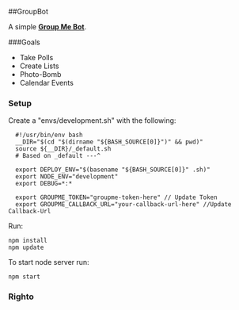 ##GroupBot

A simple [**Group Me Bot**](https://fast-hamlet-9749.herokuapp.com/).

###Goals

* Take Polls 
* Create Lists 
* Photo-Bomb 
* Calendar Events 

### Setup
Create a "envs/development.sh" with the following:
```
  #!/usr/bin/env bash
  __DIR="$(cd "$(dirname "${BASH_SOURCE[0]}")" && pwd)"
  source ${__DIR}/_default.sh
  # Based on _default ---^

  export DEPLOY_ENV="$(basename "${BASH_SOURCE[0]}" .sh)"
  export NODE_ENV="development"
  export DEBUG=*:*

  export GROUPME_TOKEN="groupme-token-here" // Update Token
  export GROUPME_CALLBACK_URL="your-callback-url-here" //Update Callback-Url
```
Run:
```
npm install
npm update
```
To start node server run:
```
npm start
```
### Righto
